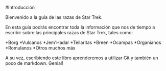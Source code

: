 #Introducción

Bienvenido a la guía de las razas de Star Trek.

En esta guía podrás encontrar toda la información 
que nos de tiempo a escribir sobre las principales razas
de Star Trek, tales como:

*Borg
*Vulcanos
*Jem'Hadar
*Tellaritas
*Breen
*Ocampas
*Organianos
*Romulanos
*Otros muchos más

A su vez, escribiendo este libro aprenderemos a utilizar
Git y también un poco de markdown. Genial!
